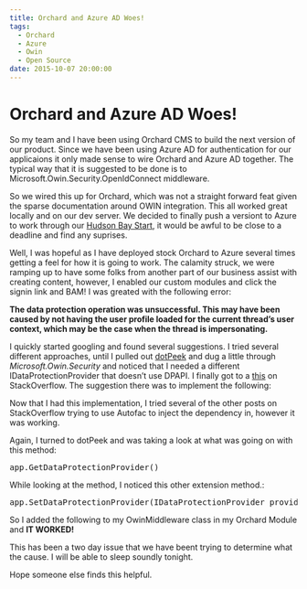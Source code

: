 ```yaml
---
title: Orchard and Azure AD Woes!
tags:
  - Orchard
  - Azure
  - Owin
  - Open Source
date: 2015-10-07 20:00:00
---
```


# Orchard and Azure AD Woes!

So my team and I have been using Orchard CMS to build the next version of our
product. Since we have been using Azure AD for authentication for our applicaions
it only made sense to wire Orchard and Azure AD together. The typical way that
it is suggested to be done is to Microsoft.Owin.Security.OpenIdConnect middleware.

So we wired this up for Orchard, which was not a straight forward feat given the
sparse documentation around OWIN integration. This all worked great locally and
on our dev server. We decided to finally push a versiont to Azure to work through
our [Hudson Bay Start](http://www.stickyminds.com/article/hudsons-bay-start), it would be awful to be close to a deadline and find
any suprises.

Well, I was hopeful as I have deployed stock Orchard to Azure several times getting
a feel for how it is going to work. The calamity struck, we were ramping up to
have some folks from another part of our business assist with creating content,
however, I enabled our custom modules and click the signin link and BAM! I
was greated with the following error:

**The data protection operation was unsuccessful. This may have been caused by not
having the user profile loaded for the current thread’s user context, which may
be the case when the thread is impersonating.**

<script src="https://gist.github.com/phillipsj/ffa9fbdafad35f46aaf8.js">&amp;amp;amp;nbsp;</script>

I quickly started googling and found several suggestions. I tried several different
approaches, until I pulled out [dotPeek](https://www.jetbrains.com/decompiler/) and dug a little through
_Microsoft.Owin.Security_ and noticed that I needed a different IDataProtectionProvider
that doesn’t use DPAPI. I finally got to a [this](http://stackoverflow.com/questions/23455579/generating-reset-password-token-does-not-work-in-azure-website) on StackOverflow.  The suggestion
there was to implement the following:

<script src="https://gist.github.com/phillipsj/aa374e21ab5bc9b0ea54.js">&amp;amp;amp;nbsp;</script>

Now that I had this implementation, I tried several of the other posts on StackOverflow
trying to use Autofac to inject the dependency in, however it was working.

Again, I turned to dotPeek and was taking a look at what was going on with this
method:

<div class="highlight-python"><div class="highlight"><pre><span class="n">app</span><span class="o">.</span><span class="n">GetDataProtectionProvider</span><span class="p">()</span>
</pre></div>
</div>

While looking at the method, I noticed this other extension method.:

<div class="highlight-python"><div class="highlight"><pre>app.SetDataProtectionProvider(IDataProtectionProvider provider)
</pre></div>
</div>

So I added the following to my OwinMiddleware class in my Orchard Module
and **IT WORKED!**

<script src="https://gist.github.com/phillipsj/b4b6ba3367b48bb37cc6.js">&amp;amp;amp;nbsp;</script>

This has been a two day issue that we have beent trying to determine what the cause.
I will be able to sleep soundly tonight.

Hope someone else finds this helpful.